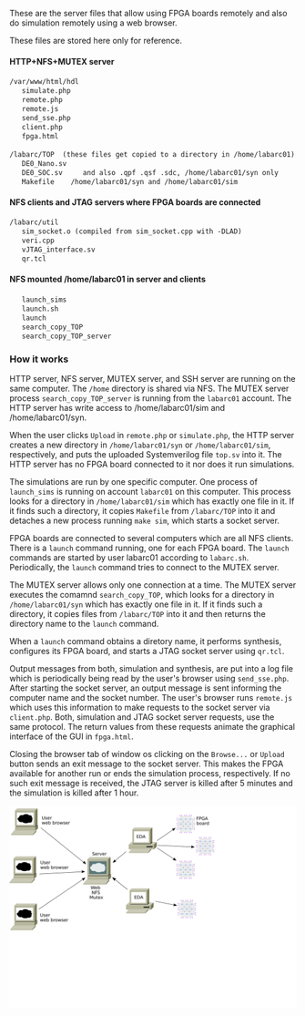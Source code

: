 These are the server files that allow using FPGA boards remotely
and also do simulation remotely using a web browser.

These files are stored here only for reference.

#### HTTP+NFS+MUTEX server
```
/var/www/html/hdl
   simulate.php
   remote.php
   remote.js
   send_sse.php
   client.php
   fpga.html

/labarc/TOP  (these files get copied to a directory in /home/labarc01)
   DE0_Nano.sv
   DE0_SOC.sv     and also .qpf .qsf .sdc, /home/labarc01/syn only
   Makefile    /home/labarc01/syn and /home/labarc01/sim
```
#### NFS clients and JTAG servers where FPGA boards are connected
```
/labarc/util
   sim_socket.o (compiled from sim_socket.cpp with -DLAD)
   veri.cpp
   vJTAG_interface.sv
   qr.tcl
```
#### NFS mounted /home/labarc01 in server and clients
```
   launch_sims
   launch.sh
   launch
   search_copy_TOP
   search_copy_TOP_server
```
### How it works

HTTP server, NFS server, MUTEX server, and SSH server are running on the same computer.
The `/home` directory is shared via NFS.
The MUTEX server process `search_copy_TOP_server` is running
from the `labarc01` account.
The HTTP server has write access to /home/labarc01/sim and /home/labarc01/syn.

When the user clicks `Upload` in `remote.php` or `simulate.php`,
the HTTP server creates a new directory in `/home/labarc01/syn` or `/home/labarc01/sim`, respectively,
and puts the uploaded Systemverilog file `top.sv` into it.
The HTTP server has no FPGA board connected to it nor does it run simulations.

The simulations are run by one specific computer. One process of `launch_sims`
is running on account `labarc01` on this computer. This process looks for a
directory in `/home/labarc01/sim` which has exactly one file in it.
If it finds such a directory, it copies `Makefile` from `/labarc/TOP` into it
and detaches a new process running `make sim`, which starts a socket server.

FPGA boards are connected to several computers which are all NFS clients.
There is a `launch` command running, one for each FPGA board.
The `launch` commands are started by user labarc01 according to `labarc.sh`.
Periodically, the `launch` command tries to connect to the MUTEX server.

The MUTEX server allows only one connection at a time.
The MUTEX server executes the comamnd `search_copy_TOP`, which looks for a
directory in `/home/labarc01/syn` which has exactly one file in it.
If it finds such a directory, it copies files from `/labarc/TOP` into it
and then returns the directory name to the `launch` command.

When a `launch` command obtains a diretory name, it performs synthesis,
configures its FPGA board, and starts a JTAG socket server using `qr.tcl`.

Output messages from both, simulation and synthesis, 
are put into a log file which is periodically being read
by the user's browser using `send_sse.php`.
After starting the socket server, an output message is sent informing the computer
name and the socket number. The user's browser runs `remote.js` which uses
this information to make requests to the socket server via `client.php`.
Both, simulation and JTAG socket server requests, use the same protocol.
The return values from these requests animate the graphical interface
of the GUI in `fpga.html`.

Closing the browser tab of window os clicking on the `Browse...` or `Upload` button
sends an exit message to the socket server. This makes the FPGA available for
another run or ends the simulation process, respectively.
If no such exit message is received, the JTAG server is killed after 5 minutes
and the simulation is killed after 1 hour.

![arch](arch.svg)
